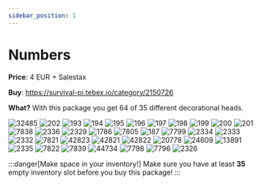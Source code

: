 ```yaml
---
sidebar_position: 1
---
```


# Numbers

**Price**: 4 EUR + Salestax

**Buy**: https://survival-pi.tebex.io/category/2150726

**What?** With this package you get 64 of 35 different decorational heads.

![32485](e53838a17036a3436c42e49d9b99effd.webp)
![202](fd87c745d1b461d630cf0f6d5adc09d5.webp)
![193](1be8b729ab4dc681f2c138eceeee4f66.webp)
![194](6986fa5f91a75fd5dfb3080afc6e766e.webp)
![195](e841a82dcdbf60bada7d9be5a2978de0.webp)
![196](7b40e5d3c7ac8525ae213bd294a73d24.webp)
![197](7d1a8c7b1355e46da6806192a1001fc0.webp)
![198](362f6254a2f9b4c1af2f1e00de1f47a3.webp)
![199](48ba3ccad6859ce461a59ffe47dac4f0.webp)
![200](de449f071836359baa07e2972b47745a.webp)
![201](b3739dc0ebc0a5c870abc0c1050b34c3.webp)
![7838](4a7a534472e03d3e6267fb63c875af68.webp)
![2336](65746a48dcfc506dabe1f929e6bb929a.webp)
![2329](b429312cf23ed15fdc70a194a1a899e4.webp)
![1786](a7a6ed4bdda1f2a26da83cb688ae9868.webp)
![7805](6e04da4a77a66767dc9025ae62f45e5e.webp)
![187](6cb84cc86d6ba5dd2b55989e1f6d11c4.webp)
![7799](9930dfca7880fa883612b9e8c2ca21ce.webp)
![2334](304f1195a83f39a8db25130b8ecc71d0.webp)
![2333](b0204d30728af7abb1541682ef38b2ce.webp)
![2332](2cfbb850229aee53ea0905723d5891d2.webp)
![7821](f0d0ef12f38d59e70254ca0bf5387220.webp)
![42823](0af6991fe017411d20a0dcab23872183.webp)
![42821](71946793d09efee09f2bf3174acac0db.webp)
![42822](ec908baf63cc84076cb4d16d590bda87.webp)
![20778](d3493df53228784a0f267e62b918352a.webp)
![24609](273080824c8bccacb14f819504f0766c.webp)
![13891](b445e001a224f7ec552d4e69376200dd.webp)
![2335](b46e92528cd77471202aa566b39c26e1.webp)
![7822](733a1e00270386c4139ff5f674274840.webp)
![7839](cf6f580ff420846f75c6eae473f3d62b.webp)
![44734](4fce8492554ee6ce647f7716ce63d0fc.webp)
![7798](c2baf2e0fe00510678771b25e9fe823a.webp)
![7796](bea9e07a16863e433536e43963feebeb.webp)
![2326](620eecb6e36e70a0b72fdd3c4da37667.webp)

:::danger[Make space in your inventory!]
Make sure you have at least **35** empty inventory slot before you buy this package!
:::